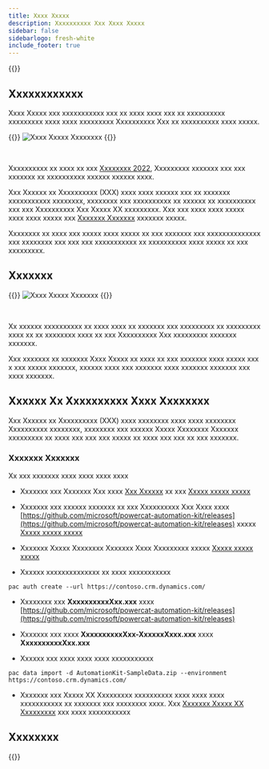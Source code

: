 ```yaml
---
title: Xxxx Xxxxx
description: Xxxxxxxxxx Xxx Xxxx Xxxxx
sidebar: false
sidebarlogo: fresh-white
include_footer: true
---
```

{{<toc>}}

## Xxxxxxxxxxxx

Xxxx Xxxxx xxx xxxxxxxxxxx xxx xx xxxx xxxx xxx xx xxxxxxxxxx xxxxxxxxx xxxx xxxx xxxxxxxxx Xxxxxxxxxx Xxx xx xxxxxxxxxx xxxx xxxxx.

{{<border>}}
![Xxxx Xxxxx Xxxxxxxx](https://powercat-automation-kit.azureedge.net/releases/november-2022/DataPacks.svg)
{{</border>}}

<br/>

Xxxxxxxxxx xx xxxx xx xxx [Xxxxxxxx 2022](/fr/releases/november-2022), Xxxxxxxxx xxxxxxx xxx xxx xxxxxxx xx xxxxxxxxxx xxxxxx xxxxxx xxxx.

Xxx Xxxxxx xx Xxxxxxxxxx (XXX) xxxx xxxx xxxxxx xxx xx xxxxxxx xxxxxxxxxxx xxxxxxxx, xxxxxxxx xxx xxxxxxxxxx xx xxxxxx xx xxxxxxxxxx xxx xxx Xxxxxxxxxx Xxx Xxxxx XX xxxxxxxxx. Xxx xxx xxxx xxxx xxxxx xxxx xxxx xxxxx xxx [Xxxxxxx Xxxxxxx](/fr#getting-started) xxxxxxx xxxxx.

Xxxxxxxx xx xxxx xxx xxxxx xxxx xxxxx xx xxx xxxxxxx xxx xxxxxxxxxxxxxx xxx xxxxxxxx xxx xxx xxx xxxxxxxxxxx xx xxxxxxxxxx xxxx xxxxx xx xxx xxxxxxxxx.

## Xxxxxxx

{{<border>}}
![Xxxx Xxxxx Xxxxxxx](https://powercat-automation-kit.azureedge.net/releases/november-2022/DataPacks-WhatsNext.svg?v=1)
{{</border>}}

<br/>

Xx xxxxxx xxxxxxxxxx xx xxxx xxxx xx xxxxxxx xxx xxxxxxxxx xx xxxxxxxxx xxxx xx xx xxxxxxxx xxxx xx xxx Xxxxxxxxxx Xxx xxxxxxxxx xxxxxxx xxxxxxx.

Xxx xxxxxxx xx xxxxxxx Xxxx Xxxxx xx xxxx xx xxx xxxxxxx xxxx xxxxx xxx x xxx xxxxx xxxxxxx, xxxxxx xxxx xxx xxxxxxx xxxx xxxxxxx xxxxxxx xxx xxxx xxxxxxx.

## Xxxxxx Xx Xxxxxxxxxx Xxxx Xxxxxxxx

Xxx Xxxxxx xx Xxxxxxxxxx (XXX) xxxx xxxxxxxx xxxx xxxx xxxxxxxx Xxxxxxxxxx xxxxxxxx, xxxxxxxx xxx xxxxxx Xxxxx Xxxxxxxx Xxxxxxx xxxxxxxxx xx xxxx xxx xxx xxx xxxxx xx xxxx xxx xxx xx xxx xxxxxxx.

### Xxxxxxx Xxxxxxx

Xx xxx xxxxxxx xxxx xxxx xxxx xxxx

- Xxxxxxx xxx Xxxxxxx Xxx xxxx [Xxx Xxxxxx](https://appsource.microsoft.com/product/dynamics-365/microsoftpowercatarch.creatorkit1) xx xxx [Xxxxx xxxxx xxxxx](https://learn.microsoft.com/power-platform/guidance/creator-kit/setup)

- Xxxxxxx xxx xxxxxx xxxxxxx xx xxx Xxxxxxxxxx Xxx Xxxx xxxx [https://github.com/microsoft/powercat-automation-kit/releases](https://github.com/microsoft/powercat-automation-kit/releases) xxxxx [Xxxxx xxxxx xxxxx](https://learn.microsoft.com/power-automate/guidance/automation-kit/setup/main)

- Xxxxxxx Xxxxx Xxxxxxxx Xxxxxxx Xxxx Xxxxxxxxx xxxxx [Xxxxx xxxxx xxxxx](https://learn.microsoft.com/power-platform/developer/cli/introduction)

- Xxxxxx xxxxxxxxxxxxxx xx xxxx xxxxxxxxxxx

```pwsh
pac auth create --url https://contoso.crm.dynamics.com/
```

- Xxxxxxxx xxx **XxxxxxxxxxXxx.xxx** xxxx [https://github.com/microsoft/powercat-automation-kit/releases](https://github.com/microsoft/powercat-automation-kit/releases)

- Xxxxxxx xxx xxxx **XxxxxxxxxxXxx-XxxxxxXxxx.xxx** xxxx **XxxxxxxxxxXxx.xxx**

- Xxxxxx xxx xxxx xxxx xxxx xxxxxxxxxxx

```pwsh
pac data import -d AutomationKit-SampleData.zip --environment https://contoso.crm.dynamics.com/ 
```

- Xxxxxxx xxx Xxxxx XX Xxxxxxxxx xxxxxxxxxx xxxx xxxx xxxx xxxxxxxxxxx xx xxxxxxx xxx xxxxxxxx xxxx. Xxx [Xxxxxxx Xxxxx XX Xxxxxxxxx](/fr/get-started/install-powerbi-dashboard) xxx xxxx xxxxxxxxxxx

## Xxxxxxxx

{{<questions name="/features/datapacks.json" completed="Thank you for providing feedback" showNavigationButtons=false >}}
